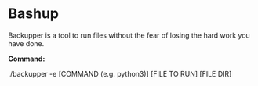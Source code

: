 
# Bashup

Backupper is a tool to run files without the fear of losing the hard work you have done.



**Command:**

./backupper -e [COMMAND (e.g. python3)] [FILE TO RUN] [FILE DIR]
